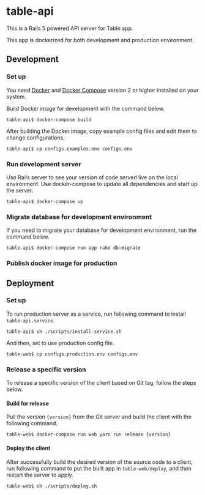 
# table-api

This is a Rails 5 powered API server for Table app.

This app is dockerized for both development and production environment.

## Development

### Set up

You need [Docker](https://www.docker.com/) and [Docker Compose](https://docs.docker.com/compose/install/)
version 2 or higher installed on your system.

Build Docker image for development with the command below.

```
table-api$ docker-compose build
```

After building the Docker image, copy example config files and edit them to change configurations.

```
table-api$ cp configs.examples.env configs.env
```

### Run development server

Use Rails server to see your version of code served live on the local environment.
Use docker-compose to update all dependencies and start up the server.

```
table-api$ docker-compose up
```

### Migrate database for development environment

If you need to migrate your database for development environment,
run the command below.

```
table-api$ docker-compose run app rake db:migrate
```

### Publish docker image for production



## Deployment

### Set up

To run production server as a service, run following command to install `table-api.service`.

```
table-api$ sh ./scripts/install-service.sh
```

And then, set to use production config file.

```
table-web$ cp configs.production.env configs.env
```

### Release a specific version

To release a specific version of the client based on Git tag, follow the steps below.

#### Build for release

Pull the version `{version}` from the Git server and build the client with the following command.

```
table-web$ docker-compose run web yarn run release {version}
```

#### Deploy the client

After successfully build the desired version of the source code to a client,
run following command to put the built app in `table-web/deploy`, and then restart the server to apply.

```
table-web$ sh ./scripts/deploy.sh
```
